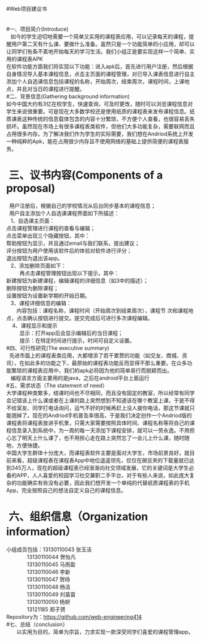 
#Web项目建议书<br />
<br />
<br />
#一、项目简介(Introduce)<br />
&nbsp; &nbsp;如今的学生迫切地需要一个简单又实用的课程表应用，可以记录每天的课程，提醒用户第二天有什么课、要做什么准备。虽然只是一个功能简单的小应用，却可以让同学们有条不紊地开始每天的学习生活。我们小组正是要实现这样一个简单、实用的课程表APK <br />
在软件功能方面我们将实现以下功能：进入apk后，首先进行用户注册，然后根据自身情况导入基本课程信息，点击主页面的课程管理，对已导入课表信息进行自主添加个人自选课信息包括课程的名称，开始周次，结束周次，课程时间，上课地点，并且对当日的课程进行提醒。<br />
#二、背景信息(Gathering background information)<br />
如今中国大约有3亿在校学生，快速查询，可及时更改，随时可以浏览课程信息对学生来说很重要。可是现在大多数学校还是使用纸质的课程表来发布课程信息。纸质课表这种传统的信息载体包含的内容十分繁琐，不方便个人查看，也很容易丢失损坏。虽然现在市场上有很多课程表类软件，但他们大多功能复杂，需要联网而且占用很多内存。为了解决我们作为学生的实际需要，我们想在Andriod系统上开发一种纯粹的Apk，能在占用很少内存且不使用网络的基础上提供简便的课程表服务。<br />
# &nbsp;三、议书内容(Components of a proposal)<br />
&nbsp; 用户注册后，根据自己的学校情况从后台同步基本的课程信息； <br />
&nbsp; 用户自主添加个人自选课课程界面如下所描述： <br />
&nbsp; &nbsp;1、自选课主页面：  <br />
点击课程管理进行课程的查看与编辑； <br />
点击菜单出现三个隐藏按钮，其中：  <br />
帮助按钮为显示，并且通过email与我们联系，提出建议；  <br />
评分按钮为用户使用该软件后的体验对软件进行评分；  <br />
退出按钮为退出该app。  <br />
&nbsp; &nbsp;2、添加删除页面如下：  <br />
&nbsp; &nbsp; &nbsp; &nbsp; &nbsp;再点击课程管理按钮出现以下提示，其中：  <br />
新建按钮为新建课程，编辑课程的详细信息（如3中的描述）；  <br />
删除按钮为删除课程；  <br />
设置按钮为设置新学期的开始日期。  <br />
&nbsp; &nbsp;3、课程详细信息的编辑：  <br />
&nbsp; &nbsp; &nbsp; &nbsp;内容包括：课程名称，课程时间（开始周次到结束周次），课程节 次和课程地点，点击确认按钮进行提交。提交完成后可进行多次课程编辑。  <br />
&nbsp; &nbsp; 4、课程显示和提示<br />
&nbsp; &nbsp; &nbsp; &nbsp; &nbsp;显示：打开app后会显示编辑后的当日课程；   <br />
&nbsp; &nbsp; &nbsp; &nbsp; &nbsp;提示：在特定时间进行提示，时间可自定义设置。   <br />
#四、可行性研究(The executive summary)<br />
&nbsp; 先进市面上的课程表类应用，大都增添了若干累赘的功能（如交友、商城、资讯），在如此多的功能之下，最原始的课程表功能反而显得不那么重要。在众多功能繁琐的课程表应用中，我们的apk必将因为他的简单易行而脱颖而出。  <br />
&nbsp; &nbsp;编程语言方面主要用的是java，之后在android平台上面运行<br />
#五、需求状态（The statement of need）<br />
大学课程种类繁多，结课时间也不尽相同，而且没有固定的教室，所以经常有同学会记错该上什么课或者在上课的路上突然想到不知道该在哪个教室上课，于是不得不给室友、同学打电话询问，运气不好的时候再赶上没人接你电话，那这节课就只能翘掉了。现在的Andriod手机普及率很高，于是我们决定创作一个Andriod版的课程表将课程表放进手机里，只需大家需要按照具体时间、课程名称等将自己的课程信息录入到系统中，为一周的每一天添加下课程安排，就可以一劳永逸。不用担心忘了明天上什么课了，也不用担心走在路上突然忘了一会儿上什么课，随时随地，方便快捷。<br />
中国大学生群体十分庞大，而课程表软件主要是面对大学生，市场前景良好。就目前来看，超级课程表在课程表App中地位遥遥领先，仅仅在豌豆夹的下载量就已达到345万人，现在的超级课程表已经渐渐向社交领域发展，它的关键词是大学生必备的APP，人人喜爱的校园学习社交兼职二手平台，对于有些人来说，如此庞大复杂的功能确实有些没有必要，因此我们想开发一个单纯的代替纸质课程表的手机App，完全按照自己的想法自定义自己的课程信息。<br />
# &nbsp;六、组织信息（Organization information）<br />
小组成员包括：13130110043 张玉洁<br />
&nbsp; &nbsp; &nbsp; &nbsp; &nbsp; &nbsp; &nbsp; 13130110044 贺怡凡<br />
&nbsp; &nbsp; &nbsp; &nbsp; &nbsp; &nbsp; &nbsp; 13130110045 马雨盈<br />
&nbsp; &nbsp; &nbsp; &nbsp; &nbsp; &nbsp; &nbsp; 13130110046 李新<br />
&nbsp; &nbsp; &nbsp; &nbsp; &nbsp; &nbsp; &nbsp; 13130110047 贺旸<br />
&nbsp; &nbsp; &nbsp; &nbsp; &nbsp; &nbsp; &nbsp; 13130110048 杨洁<br />
&nbsp; &nbsp; &nbsp; &nbsp; &nbsp; &nbsp; &nbsp; 13130110049 刘苗苗<br />
&nbsp; &nbsp; &nbsp; &nbsp; &nbsp; &nbsp; &nbsp; 13130110050 杨妍<br />
&nbsp; &nbsp; &nbsp; &nbsp; &nbsp; &nbsp; &nbsp; 13121185 郑子赟<br />
Repository为：https://github.com/web-engineering414<br />
#七、总结（conclusion）<br />
&nbsp; &nbsp; &nbsp; &nbsp;以实用为目的，简单为宗旨，力求实现一款深受同学们喜爱的课程管理app。
